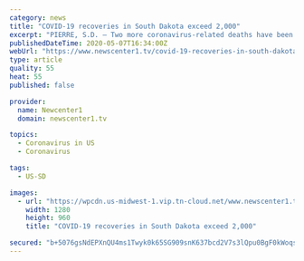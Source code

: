 ```yaml
---
category: news
title: "COVID-19 recoveries in South Dakota exceed 2,000"
excerpt: "PIERRE, S.D. – Two more coronavirus-related deaths have been reported in South Dakota as total recoveries exceed 2,000. According to the Department of Health website, the number of confirmed coronavirus cases in South Dakota has reached 2,"
publishedDateTime: 2020-05-07T16:34:00Z
webUrl: "https://www.newscenter1.tv/covid-19-recoveries-in-south-dakota-exceed-2000/"
type: article
quality: 55
heat: 55
published: false

provider:
  name: Newcenter1
  domain: newscenter1.tv

topics:
  - Coronavirus in US
  - Coronavirus

tags:
  - US-SD

images:
  - url: "https://wpcdn.us-midwest-1.vip.tn-cloud.net/www.newscenter1.tv/content/uploads/2020/03/MGN_1280x960_00325C00-AVGOA.jpg"
    width: 1280
    height: 960
    title: "COVID-19 recoveries in South Dakota exceed 2,000"

secured: "b+5076gsNdEPXnQU4ms1Twyk0k65SG909snK637bcd2V7s3lQpu0BgF0kWoqse33nL6pO3gkA9WueRoifwcMtYXpRTcki3GK4plR7nkte8XU2Gzh+LAOKqSxmYA3zlnVVyQeBo58chRI2Y5tDmO+qWPaEPEhFTi94wugonFHfuWdTmL0z7S1DMCX7CHDI9xXzUkt5PiA9cCcXBM/uz+9V4O0KQz3O388ZfaKEtI9P7XPAzyO2IKyrwx/q9Uj7sUhoJeYP9AjXgicQsmtsdub9r2JUlq5F+TMRaMY3bsqAOn9JUtMf0ClWAu/lwkVMCvWSGEMYCSJeByxtC4NOOw82LXxjhOpCzb5AeJQwFDzlanTjXUaFP73f5cQTB4ha45TSEJLC4zywoRn/WLLvwczJO/5r79tJ59RwIcZqacmn0QbL5/eK0ImcR5zNDxAMNamzjKHOXL03ESX1g87ps/1Zte6DwIuMYDn7qCscxcWv9k=;0R+8cbisXbO2/HPKZUhVwQ=="
---
```


